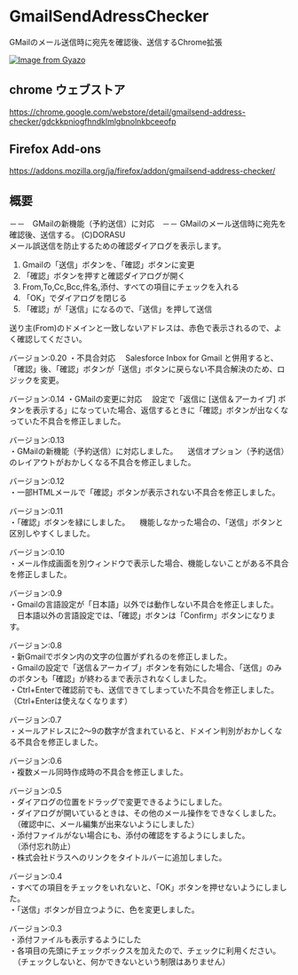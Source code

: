 # GmailSendAdressChecker
GMailのメール送信時に宛先を確認後、送信するChrome拡張

[![Image from Gyazo](https://i.gyazo.com/61d7758ed4c08ff71ee58192ea23a96c.png)](https://gyazo.com/61d7758ed4c08ff71ee58192ea23a96c)

## chrome ウェブストア
 https://chrome.google.com/webstore/detail/gmailsend-address-checker/gdckkpniogfhndklmlgbnolnkbceeofp

## Firefox Add-ons
 https://addons.mozilla.org/ja/firefox/addon/gmailsend-address-checker/


## 概要
－－　GMailの新機能（予約送信）に対応　－－
GMailのメール送信時に宛先を確認後、送信する。 (C)DORASU  
メール誤送信を防止するための確認ダイアログを表示します。  
  
1. Gmailの「送信」ボタンを、「確認」ボタンに変更
2. 「確認」ボタンを押すと確認ダイアログが開く
3. From,To,Cc,Bcc,件名,添付、すべての項目にチェックを入れる
4. 「OK」でダイアログを閉じる
5. 「確認」が「送信」になるので、「送信」を押して送信
  
送り主(From)のドメインと一致しないアドレスは、赤色で表示されるので、よく確認してください。

バージョン:0.20
・不具合対応
　Salesforce Inbox for Gmail と併用すると、「確認」後、「確認」ボタンが「送信」ボタンに戻らない不具合解決のため、ロジックを変更。 

バージョン:0.14 
・GMailの変更に対応
　設定で「返信に [送信＆アーカイブ] ボタンを表示する」になっていた場合、返信するときに「確認」ボタンが出なくなっていた不具合を修正しました。

バージョン:0.13  
・GMailの新機能（予約送信）に対応しました。
　送信オプション（予約送信）のレイアウトがおかしくなる不具合を修正しました。

バージョン:0.12  
・一部HTMLメールで「確認」ボタンが表示されない不具合を修正しました。

バージョン:0.11  
・「確認」ボタンを緑にしました。
　機能しなかった場合の、「送信」ボタンと区別しやすくしました。
  
バージョン:0.10  
・メール作成画面を別ウィンドウで表示した場合、機能しないことがある不具合を修正しました。  

バージョン:0.9  
・Gmailの言語設定が「日本語」以外では動作しない不具合を修正しました。  
　日本語以外の言語設定では、「確認」ボタンは「Confirm」ボタンになります。
  
バージョン:0.8  
・新Gmailでボタン内の文字の位置がずれるのを修正しました。  
・Gmailの設定で「送信＆アーカイブ」ボタンを有効にした場合、「送信」のみのボタンも「確認」が終わるまで表示されなくしました。  
・Ctrl+Enterで確認前でも、送信できてしまっていた不具合を修正しました。（Ctrl+Enterは使えなくなります）  
  
バージョン:0.7  
・メールアドレスに2～9の数字が含まれていると、ドメイン判別がおかしくなる不具合を修正しました。  
  
バージョン:0.6  
・複数メール同時作成時の不具合を修正しました。  
  
バージョン:0.5  
・ダイアログの位置をドラッグで変更できるようにしました。  
・ダイアログが開いているときは、その他のメール操作をできなくしました。  
　（確認中に、メール編集が出来ないようにしました）  
・添付ファイルがない場合にも、添付の確認をするようにしました。  
　（添付忘れ防止）  
・株式会社ドラスへのリンクをタイトルバーに追加しました。  
  
バージョン:0.4  
・すべての項目をチェックをいれないと、「OK」ボタンを押せないようにしました。  
・「送信」ボタンが目立つように、色を変更しました。  
  
バージョン:0.3  
・添付ファイルも表示するようにした  
・各項目の先頭にチェックボックスを加えたので、チェックに利用ください。  
　（チェックしないと、何かできないという制限はありません）  
